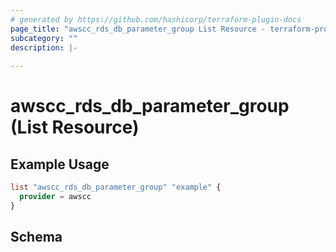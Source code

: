 ```yaml
---
# generated by https://github.com/hashicorp/terraform-plugin-docs
page_title: "awscc_rds_db_parameter_group List Resource - terraform-provider-awscc"
subcategory: ""
description: |-
  
---
```


# awscc_rds_db_parameter_group (List Resource)



## Example Usage

```terraform
list "awscc_rds_db_parameter_group" "example" {
  provider = awscc
}
```

<!-- schema generated by tfplugindocs -->
## Schema
